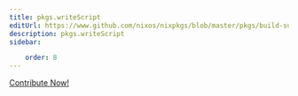 ```yaml
---
title: pkgs.writeScript
editUrl: https://www.github.com/nixos/nixpkgs/blob/master/pkgs/build-support/trivial-builders/default.nix#L227C17
description: pkgs.writeScript
sidebar:

    order: 8
---
```


<a href="https://www.github.com/nixos/nixpkgs/blob/master/pkgs/build-support/trivial-builders/default.nix#L227C17">Contribute Now!</a>



